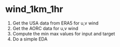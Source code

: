 # wind_1km_1hr

1. Get the USA data from ERA5 for u,v wind
2. Get the AORC data for u,v wind
3. Compute the min max values for input and target
4. Do a simple EDA
